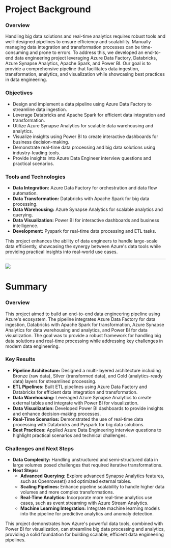 # Project Background

### Overview
Handling big data solutions and real-time analytics requires robust tools and well-designed pipelines to ensure efficiency and scalability. Manually managing data integration and transformation processes can be time-consuming and prone to errors. To address this, we developed an end-to-end data engineering project leveraging Azure Data Factory, Databricks, Azure Synapse Analytics, Apache Spark, and Power BI. Our goal is to provide a comprehensive pipeline that facilitates data ingestion, transformation, analytics, and visualization while showcasing best practices in data engineering.

### Objectives
- Design and implement a data pipeline using Azure Data Factory to streamline data ingestion.
- Leverage Databricks and Apache Spark for efficient data integration and transformation.
- Utilize Azure Synapse Analytics for scalable data warehousing and analytics.
- Visualize insights using Power BI to create interactive dashboards for business decision-making.
- Demonstrate real-time data processing and big data solutions using industry-leading tools.
- Provide insights into Azure Data Engineer interview questions and practical scenarios.

### Tools and Technologies
- **Data Integration:** Azure Data Factory for orchestration and data flow automation.
- **Data Transformation:** Databricks with Apache Spark for big data processing.
- **Data Warehousing:** Azure Synapse Analytics for scalable analytics and querying.
- **Data Visualization:** Power BI for interactive dashboards and business intelligence.
- **Development:** Pyspark for real-time data processing and ETL tasks.

This project enhances the ability of data engineers to handle large-scale data efficiently, showcasing the synergy between Azure's data tools while providing practical insights into real-world use cases.

---
<img src='/images/AdventureWorks.png'>


# Summary

### Overview
This project aimed to build an end-to-end data engineering pipeline using Azure's ecosystem. The pipeline integrates Azure Data Factory for data ingestion, Databricks with Apache Spark for transformation, Azure Synapse Analytics for data warehousing and analytics, and Power BI for data visualization. The goal was to provide a robust framework for handling big data solutions and real-time processing while addressing key challenges in modern data engineering.

### Key Results
- **Pipeline Architecture:** Designed a multi-layered architecture including Bronze (raw data), Silver (transformed data), and Gold (analytics-ready data) layers for streamlined processing.
- **ETL Pipelines:** Built ETL pipelines using Azure Data Factory and Databricks for efficient data integration and transformation.
- **Data Warehousing:** Leveraged Azure Synapse Analytics to create external tables and integrate with Power BI for visualization.
- **Data Visualization:** Developed Power BI dashboards to provide insights and enhance decision-making processes.
- **Real-Time Scenarios:** Demonstrated the use of real-time data processing with Databricks and Pyspark for big data solutions.
- **Best Practices:** Applied Azure Data Engineering interview questions to highlight practical scenarios and technical challenges.

### Challenges and Next Steps
- **Data Complexity:** Handling unstructured and semi-structured data in large volumes posed challenges that required iterative transformations.
- **Next Steps:**
  - **Advanced Querying:** Explore advanced Synapse Analytics features, such as Openrowset() and optimized external tables.
  - **Scaling Pipelines:** Enhance pipeline scalability to handle higher data volumes and more complex transformations.
  - **Real-Time Analytics:** Incorporate more real-time analytics use cases, such as event streaming with Azure Stream Analytics.
  - **Machine Learning Integration:** Integrate machine learning models into the pipeline for predictive analytics and anomaly detection.

This project demonstrates how Azure's powerful data tools, combined with Power BI for visualization, can streamline big data processing and analytics, providing a solid foundation for building scalable, efficient data engineering pipelines.
